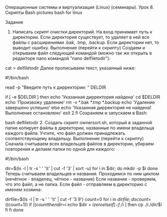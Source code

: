 Операционные системы и виртуализация (Linux) (семинары). Урок 8. Скрипты Bash
pictures bash for linux

Задание
1. Написать скрипт очистки директорий. На вход принимает путь к директории. Если директория существует, то удаляет в ней все файлы с расширениями .bak, .tmp, .backup. Если директории нет, то выводит ошибку.
Выполнение
(перейти к скрипту)
Создаем и открываем файл следующей командой (можно так же открыть в редакторе nano командой "nano delfiletodir"):

cat > delfiletodir
Далее прописываем текст, указанный ниже:

#!/bin/bash

read -p "Введите путь к дирректории: " DELDIR

if [ -e $DELDIR ]
    then
        echo 'Указанная дирректория найдена'
        cd $DELDIR
        echo 'Произвожу удаление'
        rm -v *.bak *.tmp *.backup
        echo 'Удаление завершено успешно'
    else
        echo 'Указанная дирректория не найдена! Выполнение остановлено'
        exit 2
fi
Сохраняем и запускаем в Bash:

bash delfiletodir
2. Создать скрипт ownersort.sh, который в заданной папке копирует файлы в директории, названные по имени владельца каждого файла. Учтите, что файл должен принадлежать соответствующему владельцу.
Выполнение
(перейти к скрипту)
Сначала считываем всех владельцев файлов в директории, убираем повторения и делаем папки по одной для каждого:

#!/bin/bash

dir=$(ls -l | tr -s ' ' '\t' | cut -f '3' | sort -u)
for i in $dir; do
    mkdir -p $i
done
Теперь считываем владельцев и названия. Проходимся по ним циклом (нечётное - владелец, чётное - название) Если название - проверяем, что это файл, а не папка. Если файл - отправляем в директорию с именем хозяина:

dirfile=$(ls -l | tr -s ' ' '\t' | cut -f '3 9')
count=0
for i in $dirfile; do
    count=$((count+1))
        if (($count%2))
            then
                dir=$i
                echo $dir = $i zero
            else
                if [ -f ./$i ]
                    then
                        cp ./$i ./$dir/$i
                fi
        fi
done

